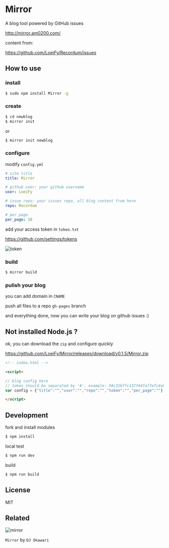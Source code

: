 # Mirror

A blog tool powered by GitHub issues 

http://mirror.am0200.com/

content from:

https://github.com/LoeiFy/Recordum/issues

## How to use

### install

```bash
$ sudo npm install Mirror -g
```

### create

```bash
$ cd newblog
$ mirror init 
```

or 

```bash
$ mirror init newblog
```

### configure

modify `config.yml`

```yml
# site title
title: Mirror

# github user: your github username
user: LoeiFy

# issue repo: your issues repo, all blog content from here 
repo: Recordum

# per page
per_page: 10
```

add your access token in `token.txt`

https://github.com/settings/tokens

![token](https://cloud.githubusercontent.com/assets/2193211/20244206/d4d72a80-a9b2-11e6-9c0d-bb557cab90ec.png)

### build

```bash
$ mirror build
```

### pulish your blog

you can add domain in `CNAME`

push all files to a repo `gh-pages` branch

and everything done, now you can write your blog on github issues :) 

## Not installed Node.js ?

ok, you can download the `zip` and configure quickly 

https://github.com/LoeiFy/Mirror/releases/download/v0.1.5/Mirror.zip

```html
<!-- index.html -->

<script>

// blog config here
// token should be separated by '#'. example: 5#c31bffc137f44faf7efc4a84da827g7ca2cfeaa
var config = {"title":"","user":"","repo":"","token":"","per_page":""}

</script>
```

## Development

fork and install modules

```bash
$ npm install
```

local test

```bash
$ npm run dev
```

build

```bash
$ npm run build
```

## License

MIT

## Related

![mirror](https://cloud.githubusercontent.com/assets/2193211/12321915/c66d8b12-baeb-11e5-9612-b188f5272e3b.jpg)

`Mirror` by `DJ Okawari`
